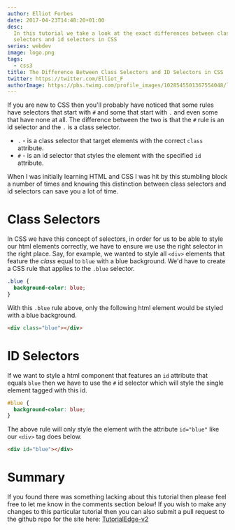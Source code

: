 ```yaml
---
author: Elliot Forbes
date: 2017-04-23T14:48:20+01:00
desc:
  In this tutorial we take a look at the exact differences between class
  selectors and id selectors in CSS
series: webdev
image: logo.png
tags:
  - css3
title: The Difference Between Class Selectors and ID Selectors in CSS
twitter: https://twitter.com/Elliot_F
authorImage: https://pbs.twimg.com/profile_images/1028545501367554048/lzr43cQv_400x400.jpg
---
```


If you are new to CSS then you'll probably have noticed that some rules have
selectors that start with `#` and some that start with `.` and even some that
have none at all. The difference between the two is that the `#` rule is an id
selector and the `.` is a class selector.

- `.` - is a class selector that target elements with the correct `class`
  attribute.
- `#` - is an id selector that styles the element with the specified `id`
  attribute.

When I was initially learning HTML and CSS I was hit by this stumbling block a
number of times and knowing this distinction between class selectors and id
selectors can save you a lot of time.

# Class Selectors

In CSS we have this concept of selectors, in order for us to be able to style
our html elements correctly, we have to ensure we use the right selector in the
right place. Say, for example, we wanted to style all `<div>` elements that
feature the _class_ equal to `blue` with a blue background. We'd have to create
a CSS rule that applies to the `.blue` selector.

```css
.blue {
  background-color: blue;
}
```

With this `.blue` rule above, only the following html element would be styled
with a blue background.

```html
<div class="blue"></div>
```

# ID Selectors

If we want to style a html component that features an `id` attribute that equals
`blue` then we have to use the `#` id selector which will style the single
element tagged with this id.

```css
#blue {
  background-color: blue;
}
```

The above rule will only style the element with the attribute `id="blue"` like
our `<div>` tag does below.

```html
<div id="blue"></div>
```

<!--# Specificity

These two different types of selector have differing levels of something we call specificity. It's important to note that when an element features both and there is a collision between the rules, the id selector will generally get its way.

```html
<div id="yellow" class="blue"></div>

<style>
.blue {
  height: 50px;
  width: 50px;
  margin: auto;
  background-color: blue;
}
#yellow {
  height: 50px;
  width: 50px;
  margin: auto;
  background-color: yellow;
}
</style>
```

## Output

<div class="blue" id="green"></div>

<style>
#green {
  height: 50px;
  width: 50px;
  margin: auto;
  background-color: green;
}

.blue {
  height: 50px;
  width: 50px;
  margin: auto;
  background-color: blue;
}
</style>-->

# Summary

If you found there was something lacking about this tutorial then please feel
free to let me know in the comments section below! If you wish to make any
changes to this particular tutorial then you can also submit a pull request to
the github repo for the site here:
[TutorialEdge-v2](https://github.com/elliotforbes/tutorialedge-v2)
